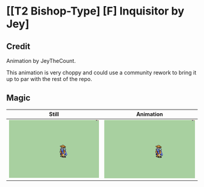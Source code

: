 # [\[T2 Bishop-Type\] \[F\] Inquisitor by Jey]

## Credit

Animation by JeyTheCount.

This animation is very choppy and could use a community rework to bring it up to par with the rest of the repo.
	
## Magic

| Still | Animation |
| :---: | :-------: |
| ![Magic still](./Magic_000.png) | ![Magic animation](./Magic.gif) |
